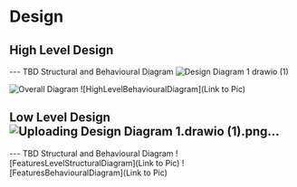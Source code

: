 # Design

## High Level Design 

--- TBD Structural and Behavioural Diagram
![Design Diagram 1 drawio (1)](https://user-images.githubusercontent.com/45603597/143398985-a5dbf785-853a-421c-8963-eb934b773788.png)

![Overall Diagram](https://drive.google.com/file/d/1ucL5UKmvnH3xorbqywuvemu1ZxM1rAuR/view?usp=sharing)
![HighLevelBehaviouralDiagram](Link to Pic)

## Low Level Design ![Uploading Design Diagram 1.drawio (1).png…]()


--- TBD Structural and Behavioural Diagram
![FeaturesLevelStructuralDiagram](Link to Pic)
![FeaturesBehaviouralDiagram](Link to Pic)
